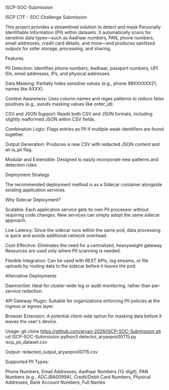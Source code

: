 ISCP-SOC-Submission

ISCP CTF - SOC Challenge Submission

This project provides a streamlined solution to detect and mask Personally Identifiable Information (PII) within datasets. It automatically scans for sensitive data types—such as Aadhaar numbers, PAN, phone numbers, email addresses, credit card details, and more—and produces sanitized outputs for safer storage, processing, and sharing.

Features

PII Detection: Identifies phone numbers, Aadhaar, passport numbers, UPI IDs, email addresses, IPs, and physical addresses.

Data Masking: Partially hides sensitive values (e.g., phone 98XXXXXX21, names like AXXX).

Context Awareness: Uses column names and regex patterns to reduce false positives (e.g., avoids masking values like order_id).

CSV and JSON Support: Reads both CSV and JSON formats, including slightly malformed JSON within CSV fields.

Combination Logic: Flags entries as PII if multiple weak identifiers are found together.

Output Generation: Produces a new CSV with redacted JSON content and an is_pii flag.

Modular and Extensible: Designed to easily incorporate new patterns and detection rules.

Deployment Strategy

The recommended deployment method is as a Sidecar container alongside existing application services.

Why Sidecar Deployment?

Scalable: Each application service gets its own PII processor without requiring code changes. New services can simply adopt the same sidecar approach.

Low Latency: Since the sidecar runs within the same pod, data processing is quick and avoids additional network overhead.

Cost-Effective: Eliminates the need for a centralized, heavyweight gateway. Resources are used only where PII scanning is needed.

Flexible Integration: Can be used with REST APIs, log streams, or file uploads by routing data to the sidecar before it leaves the pod.

Alternative Deployments

DaemonSet: Ideal for cluster-wide log or audit monitoring, rather than per-service redaction.

API Gateway Plugin: Suitable for organizations enforcing PII policies at the ingress or egress layer.

Browser Extension: A potential client-side option for masking data before it leaves the user's device.

Usage:
git clone https://github.com/aryan-2026/ISCP-SOC-Submission.git
cd ISCP-SOC-Submission
python3 detector_aryanpro00715.py iscp_pii_dataset.csv

Output: 
redacted_output_aryanpro00715.csv

Supported PII Types:

Phone Numbers, Email Addresses, Aadhaar Numbers (12-digit), PAN Numbers (e.g., ADCJBA0099A), Credit/Debit Card Numbers, Physical Addresses, Bank Account Numbers, Full Names
